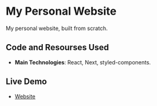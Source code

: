 # My Personal Website
My personal website, built from scratch.  

## Code and Resourses Used
- **Main Technologies**: React, Next, styled-components.

## Live Demo
- [Website](https://www.francosbenitez.com/)

